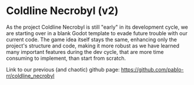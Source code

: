 # Coldline Necrobyl (v2)

As the project Coldline Necrobyl is still "early" in its development cycle, we are starting over in a blank Godot template to evade future trouble with our current code.
The game idea itself stays the same, enhancing only the project's structure and code, making it more robust as we have learned many important features during the dev cycle, that are more time consuming to implement, than start from scratch.

Link to our previous (and chaotic) github page: https://github.com/pablo-rr/coldline_necrobyl
